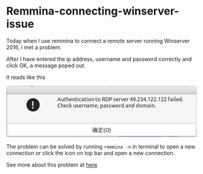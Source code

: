 # Remmina-connecting-winserver-issue

Today when I use remmina to connect a remote server running Winserver 2016, I met a problem. 

After I have entered the ip address, username and password correctly and click OK, a message poped out.

It reads like this

![rdp-problem](remmina-rdp.png)

The problem can be solved by running ```remmina -n``` in terminal to open a new connection or click the icon on top bar and open a new connection.

See more about this problem at [here](https://unix.stackexchange.com/questions/440803/remmina-cant-remote-into-windows-server)
